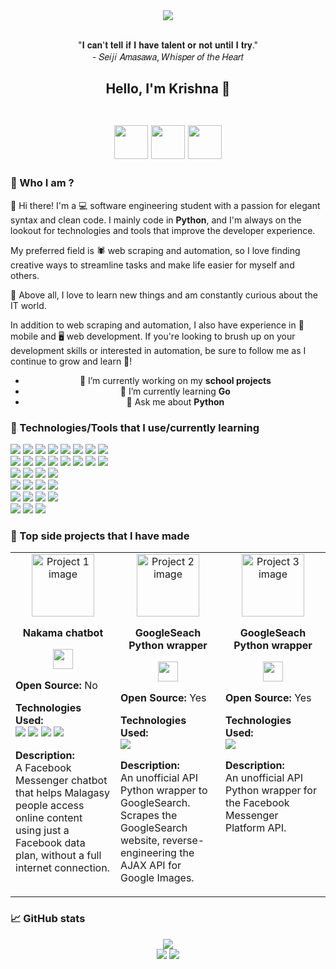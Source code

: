 <!--
  <p align=center>
    <img src="https://readme-typing-svg.herokuapp.com?font=roboto+mono&color=%teal&size=20&center=true&vCenter=true&lines=Chatbot%2C%20Web%20scraping%2C%20Automation%3BPython%20is%20the%20best%E2%9D%A4%EF%B8%8F%E2%9D%A4%EF%B8%8F%E2%9D%A4%EF%B8%8F%3BLinux%F0%9F%90%A7%E2%9D%A4%EF%B8%8F%E2%9D%A4%EF%B8%8F%E2%9D%A4%EF%B8%8F" alt="">
  </p>

  <img src="https://raw.githubusercontent.com/matfantinel/matfantinel/master/waves.svg" width="100%" height="150">
  <h1 align=center>
    Hello, I'm Krishna 👋
  </h1>
  -->
  
  <!--
    <p>
      <img src="https://user-images.githubusercontent.com/86867653/209480104-f7408663-8eda-4460-aae1-424d41848d54.png" />
    </p>
    <p>
      "𝑰𝒇 𝒚𝒐𝒖 𝒅𝒐𝒏'𝒕 𝒕𝒓𝒚, 𝒚𝒐𝒖'𝒍𝒍 𝒏𝒆𝒗𝒆𝒓 𝒌𝒏𝒐𝒘 𝒘𝒉𝒂𝒕 𝒚𝒐𝒖 𝒄𝒐𝒖𝒍𝒅 𝒉𝒂𝒗𝒆 𝒂𝒄𝒉𝒊𝒆𝒗𝒆𝒅."<br>
      - Sophie, Howl's Moving Castle
    </p>
    <img src="https://readme-typing-svg.demolab.com?font=Fira+Code&pause=1000&color=276CC9&width=435&lines=The+name's+%F0%9D%90%8A%F0%9D%90%AB%F0%9D%90%A2%F0%9D%90%AC%F0%9D%90%A1%F0%9D%90%A7%F0%9D%90%9A;21+years+old;He%2FHim;Python+developer;Chatbot%2C+Web+scraping%2C+Automation;Linux+user+%F0%9F%90%A7%E2%9D%A4%EF%B8%8F%E2%9D%A4%EF%B8%8F%E2%9D%A4%EF%B8%8F" alt="Typing SVG" />
  -->

<div align="center">
  <img src="https://cdn.myanimelist.net/s/common/uploaded_files/1446394608-91d452a88161df22ebe98de2b680e5a6.jpeg" />
  <br>
  <br>
  <p>
    "𝐈 𝐜𝐚𝐧'𝐭 𝐭𝐞𝐥𝐥 𝐢𝐟 𝐈 𝐡𝐚𝐯𝐞 𝐭𝐚𝐥𝐞𝐧𝐭 𝐨𝐫 𝐧𝐨𝐭 𝐮𝐧𝐭𝐢𝐥 𝐈 𝐭𝐫𝐲."<br>
    - 𝑆𝑒𝑖𝑗𝑖 𝐴𝑚𝑎𝑠𝑎𝑤𝑎, 𝑊ℎ𝑖𝑠𝑝𝑒𝑟 𝑜𝑓 𝑡ℎ𝑒 𝐻𝑒𝑎𝑟𝑡
  </p>
</div>

<h2 align=center>
  Hello, I'm Krishna 👋
  <br>
  <br>
  <p align="center">
  <a style="text-decoration: none; outline: none;" href="https://web.facebook.com/fitiavana.leonheart">
    <img src="https://upload.wikimedia.org/wikipedia/commons/thumb/c/c3/Facebook_icon_%28black%29.svg/2048px-Facebook_icon_%28black%29.svg.png" width=54>
  </a>
  <a style="text-decoration: none; outline: none;" href="mailto:fitiavana.krishna@gmail.com">
    <img src="https://cdn.icon-icons.com/icons2/652/PNG/512/gmail_icon-icons.com_59877.png" width=54>
  </a>
  <!-- Add linkedin -->
  <a style="text-decoration: none; outline: none;" href="https://www.linkedin.com/in/fitiavana-anhy-krishna">
    <img src="https://cdn.icon-icons.com/icons2/652/PNG/512/linkedin_icon-icons.com_59873.png" width=54>
  </a>
</p>
</h2>


### 👤 Who I am ?
👋 Hi there! I'm a 💻 software engineering student with a passion for elegant syntax and clean code. I mainly code in **Python**, and I'm always on the lookout for technologies and tools that improve the developer experience.

My preferred field is 🕷️ web scraping and automation, so I love finding creative ways to streamline tasks and make life easier for myself and others.

🌟 Above all, I love to learn new things and am constantly curious about the IT world.

In addition to web scraping and automation, I also have experience in 📱 mobile and 🖥️ web development. If you're looking to brush up on your development skills or interested in automation, be sure to follow me as I continue to grow and learn 🌱!

<ul style="text-align:center;">
  <li>🔭 I’m currently working on my <strong>school projects</strong></li>
  <li>🌱 I’m currently learning <strong>Go</strong></li>
  <li>💬 Ask me about <strong>Python</strong></li>
</ul>


### 🧰 Technologies/Tools that I use/currently learning
<div align="left">
  <img src="https://img.shields.io/badge/-Python-396E9B?style=for-the-badge&logo=python&logoColor=FFFFFF"/>
  <img src="https://img.shields.io/badge/-HTML-E44D26?&style=for-the-badge&logo=html5&logoColor=FFFFFF"/>
  <img src="https://img.shields.io/badge/-CSS-42A5F5?&style=for-the-badge&logo=css3&logoColor=FFFFFF"/>
  <img src="https://img.shields.io/badge/-JavaScript-FFCA28?style=for-the-badge&logo=javascript&logoColor=3B3931"/>
  <img src="https://img.shields.io/badge/-PHP-1E87E3?style=for-the-badge&logo=php&logoColor=FFFFFF"/>
  <img src="https://img.shields.io/badge/-Java-E54C44?style=for-the-badge&logo=java&logoColor=FFFFFF"/>
  <img src="https://img.shields.io/badge/-Dart-00CBB2?style=for-the-badge&logo=dart&logoColor=FFFFFF"/>
  <img src="https://img.shields.io/badge/-Go-00a6d0?style=for-the-badge&logo=go&logoColor=FFFFFF"/>
  <br>
  <img src="https://img.shields.io/badge/-FastAPI-000?style=for-the-badge&logo=fastapi&logoColor=FFFFFF"/>
  <img src="https://img.shields.io/badge/-Flask-000?style=for-the-badge&logo=flask&logoColor=FFFFFF"/>
  <img src="https://img.shields.io/badge/-Symfony-000?style=for-the-badge&logo=symfony&logoColor=FFFFFF"/>
  <img src="https://img.shields.io/badge/-Laravel-171923?style=for-the-badge&logo=laravel&logoColor=FFFFFF"/>
  <img src="https://img.shields.io/badge/-Selenium-16C636?style=for-the-badge&logo=selenium&logoColor=FFFFFF"/>
  <img src="https://img.shields.io/badge/-Playwright-1B1B1D?style=for-the-badge&logo=playwright&logoColor=FFFFFF"/>
  <img src="https://img.shields.io/badge/-Flutter-5cc2f0?style=for-the-badge&logo=flutter&logoColor=FFFFFF"/>
  <img src="https://img.shields.io/badge/-React-212121?style=for-the-badge&logo=react&logoColor=FFFFFF"/>
  <br>
  <img src="https://img.shields.io/badge/-MongoDB-00E661?style=for-the-badge&logo=mongodb&logoColor=FFFFFF"/>
  <img src="https://img.shields.io/badge/-MySQL-005E86?style=for-the-badge&logo=mysql&logoColor=FFFFFF"/>
  <img src="https://img.shields.io/badge/sqlite-%2307405e.svg?style=for-the-badge&logo=sqlite&logoColor=white"/>
  <img src="https://img.shields.io/badge/-Oracle-F00000?style=for-the-badge&logo=oracle&logoColor=FFFFFF"/>
  <br>
  <img src="https://img.shields.io/badge/AWS-%23FF9900.svg?style=for-the-badge&logo=amazon-aws&logoColor=white"/>
  <img src="https://img.shields.io/badge/Google%20Cloud-%234285F4.svg?style=for-the-badge&logo=google-cloud&logoColor=white"/>
  <img src="https://img.shields.io/badge/Oracle%20Cloud-F80000?style=for-the-badge&logo=oracle&logoColor=white"/>
  <img src="https://img.shields.io/badge/Render-%46E3B7.svg?style=for-the-badge&logo=render&logoColor=white"/>
  <br>
  <img src="https://img.shields.io/badge/VS%20Code%20Insiders-35b393.svg?style=for-the-badge&logo=visual-studio-code&logoColor=white"/>
  <img src="https://img.shields.io/badge/IntelliJ%20IDEA-000000.svg?style=for-the-badge&logo=intellij-idea&logoColor=white"/>
  <img src="https://img.shields.io/badge/pycharm-143?style=for-the-badge&logo=pycharm&logoColor=black&color=black&labelColor=green"/>
  <img src="https://img.shields.io/badge/jupyter-%23FA0F00.svg?style=for-the-badge&logo=jupyter&logoColor=white"/>
  <br>
  <img src="https://img.shields.io/badge/-Ubuntu-D64613?style=for-the-badge&logo=ubuntu&logoColor=FFFFFF"/>
  <img src="https://img.shields.io/badge/-Manjaro%20Linux-33B959?style=for-the-badge&logo=manjaro&logoColor=FFFFFF"/>
  <img src="https://img.shields.io/badge/-Windows-357EC7?style=for-the-badge&logo=windows&logoColor=FFFFFF"/>
</div>

### 🚀 Top side projects that I have made

<table>
  <tr>
    <td width="33%" valign="top">
      <div align="center">
        <img src="https://user-images.githubusercontent.com/86867653/194527446-23a0e4b8-7093-41f4-8eaf-a82c14cb64e3.png" alt="Project 1 image" width="100px">
      </div>
      <div>
        <p align="center"><strong>Nakama chatbot</strong></p>
        <p align="center">
          <a href="https://web.facebook.com/nakama.bot">
            <img src="https://krishna2206.github.io/assets/facebook-logo.avif" width="32">
          </a>
        </p>
        <p><strong>Open Source:</strong> No</p>
        <p>
          <strong>Technologies Used:</strong><br>
          <img src="https://img.shields.io/badge/-Python-396E9B?style=for-the-badge&logo=python&logoColor=FFFFFF"/>
          <img src="https://img.shields.io/badge/-Go-00a6d0?style=for-the-badge&logo=go&logoColor=FFFFFF"/>
          <img src="https://img.shields.io/badge/-FastAPI-000?style=for-the-badge&logo=fastapi&logoColor=FFFFFF"/>
          <img src="https://img.shields.io/badge/-MongoDB-00E661?style=for-the-badge&logo=mongodb&logoColor=FFFFFF"/>
        </p>
        <p>
          <strong>Description:</strong><br>
          A Facebook Messenger chatbot that helps Malagasy people access online content using just a Facebook data plan, without a full internet connection.
        </p>
      </div>
    </td>
    <td width="33%" valign="top">
      <div align="center">
        <img src="https://krishna2206.github.io/assets/google-logo.png" alt="Project 2 image" width="100px">
      </div>
      <div>
        <p align="center"><strong>GoogleSeach Python wrapper</strong></p>
        <p align="center">
          <a href="https://github.com/krishna2206/google-search-python">
            <img src="https://krishna2206.github.io/assets/github-icon.png" width="32">
          </a>
        </p>
        <p><strong>Open Source:</strong> Yes</p>
        <p>
          <strong>Technologies Used:</strong><br>
          <img src="https://img.shields.io/badge/-Python-396E9B?style=for-the-badge&logo=python&logoColor=FFFFFF"/>
        </p>
        <p>
          <strong>Description:</strong><br>
          An unofficial API Python wrapper to GoogleSearch. Scrapes the GoogleSearch website, reverse-engineering the AJAX API for Google Images.
        </p>
      </div>
    </td>
    <td width="33%" valign="top">
      <div align="center">
        <img src="https://krishna2206.github.io/assets/messenger-logo.png" alt="Project 3 image" width="100px">
      </div>
      <div>
        <p align="center"><strong>GoogleSeach Python wrapper</strong></p>
        <p align="center">
          <a href="https://github.com/krishna2206/messenger-api-python">
            <img src="https://krishna2206.github.io/assets/github-icon.png" width="32">
          </a>
        </p>
        <p><strong>Open Source:</strong> Yes</p>
        <p>
          <strong>Technologies Used:</strong><br>
          <img src="https://img.shields.io/badge/-Python-396E9B?style=for-the-badge&logo=python&logoColor=FFFFFF"/>
        </p>
        <p>
          <strong>Description:</strong><br>
          An unofficial API Python wrapper for the Facebook Messenger Platform API. 
        </p>
      </div>
    </td>
  </tr>
</table>


### 📈 GitHub stats
<p align="center">
  <img src="https://github-readme-streak-stats.herokuapp.com/?user=krishna2206&theme=dark&background=020712&border=020712&text_color=A4A6AC"><br>
  <img src="https://github-readme-stats.vercel.app/api?username=krishna2206&hide_title=true&count_private=true&show_icons=true&card_width=400&bg_color=020712&border_color=020712&text_color=A4A6AC">
  <img src="https://github-readme-stats.vercel.app/api/top-langs/?username=krishna2206&layout=compact&bg_color=020712&border_color=020712&text_color=A4A6AC&langs_count=8">
</p>

<!--
**krishna2206/krishna2206** is a ✨ _special_ ✨ repository because its `README.md` (this file) appears on your GitHub profile.

Here are some ideas to get you started:

- 🔭 I’m currently working on ...
- 🌱 I’m currently learning ...
- 👯 I’m looking to collaborate on ...
- 🤔 I’m looking for help with ...
- 💬 Ask me about ...
- 📫 How to reach me: ...
- 😄 Pronouns: ...
- ⚡ Fun fact: ...
-->
